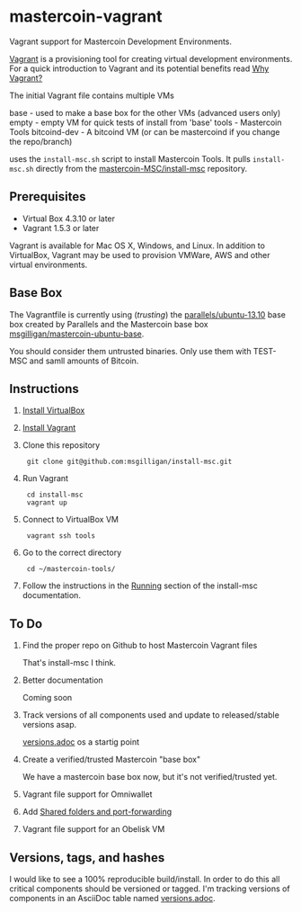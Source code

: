 mastercoin-vagrant
==================

Vagrant support for Mastercoin Development Environments.

[Vagrant](http://www.vagrantup.com) is a provisioning tool for creating virtual development environments. For a quick introduction to Vagrant and its potential benefits read [Why Vagrant?](http://docs.vagrantup.com/v2/why-vagrant/index.html)

The initial Vagrant file contains multiple VMs

base - used to make a base box for the other VMs (advanced users only)
empty - empty VM for quick tests of install from 'base'
tools - Mastercoin Tools
bitcoind-dev - A bitcoind VM (or can be mastercoind if you change the repo/branch)

uses the ```install-msc.sh``` script to install Mastercoin Tools. It pulls ```install-msc.sh``` directly from the [mastercoin-MSC/install-msc](https://github.com/mastercoin-MSC/install-msc) repository.

Prerequisites
-------------

* Virtual Box 4.3.10 or later
* Vagrant 1.5.3 or later

Vagrant is available for Mac OS X, Windows, and  Linux. In addition to VirtualBox, Vagrant may be used to provision VMWare, AWS and other virtual environments.

Base Box
--------

The Vagrantfile is currently using (*trusting*) the [parallels/ubuntu-13.10](https://vagrantcloud.com/parallels/ubuntu-13.10) base box created by Parallels and the Mastercoin base box [msgilligan/mastercoin-ubuntu-base](https://vagrantcloud.com/msgilligan/mastercoin-ubuntu-base).

You should consider them untrusted binaries. Only use them with TEST-MSC and samll amounts of Bitcoin.

Instructions
------------

1. [Install VirtualBox](https://www.virtualbox.org/manual/ch02.html)
1. [Install Vagrant](http://docs.vagrantup.com/v2/installation/)
1. Clone this repository

        git clone git@github.com:msgilligan/install-msc.git

1. Run Vagrant

        cd install-msc
        vagrant up

1. Connect to VirtualBox VM

        vagrant ssh tools

1. Go to the correct directory

        cd ~/mastercoin-tools/

1. Follow the instructions in the [Running](http://mastercoin-tools-installer.readthedocs.org/en/latest/pages/running.html) section of the install-msc documentation.

To Do
-----
1. Find the proper repo on Github to host Mastercoin Vagrant files

    That's install-msc I think.

1. Better documentation

    Coming soon

1. Track versions of all components used and update to released/stable versions asap.

    [versions.adoc](versions.adoc) os a startig point

1. Create a verified/trusted Mastercoin "base box"

    We have a mastercoin base box now, but it's not verified/trusted yet.

1. Vagrant file support for Omniwallet
1. Add [Shared folders and port-forwarding](http://pastie.org/9083315)
1. Vagrant file support for an Obelisk VM



Versions, tags, and hashes
--------------------------

I would like to see a 100% reproducible build/install. In order to do this all critical components should be versioned or tagged. I'm tracking versions of components in an AsciiDoc table named [versions.adoc](versions.adoc).

